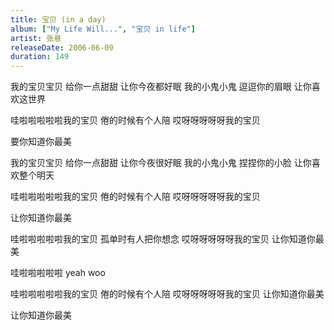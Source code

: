 ```yaml
---
title: 宝贝 (in a day)
album: ["My Life Will...", "宝贝 in life"]
artist: 张悬
releaseDate: 2006-06-09
duration: 149
---
```

我的宝贝宝贝 给你一点甜甜
让你今夜都好眠 我的小鬼小鬼
逗逗你的眉眼 让你喜欢这世界

哇啦啦啦啦啦我的宝贝
倦的时候有个人陪
哎呀呀呀呀呀我的宝贝

要你知道你最美

我的宝贝宝贝 给你一点甜甜
让你今夜很好眠
我的小鬼小鬼 捏捏你的小脸
让你喜欢整个明天

哇啦啦啦啦啦我的宝贝
倦的时候有个人陪
哎呀呀呀呀呀我的宝贝

让你知道你最美

哇啦啦啦啦啦我的宝贝
孤单时有人把你想念
哎呀呀呀呀呀我的宝贝
让你知道你最美

哇啦啦啦啦啦 yeah woo

哇啦啦啦啦啦我的宝贝
倦的时候有个人陪
哎呀呀呀呀呀我的宝贝
让你知道你最美

让你知道你最美